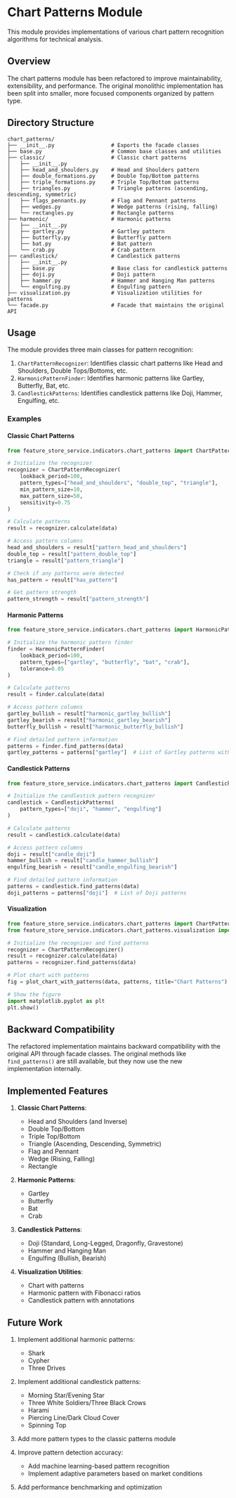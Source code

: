 # Chart Patterns Module

This module provides implementations of various chart pattern recognition algorithms for technical analysis.

## Overview

The chart patterns module has been refactored to improve maintainability, extensibility, and performance. The original monolithic implementation has been split into smaller, more focused components organized by pattern type.

## Directory Structure

```
chart_patterns/
├── __init__.py                  # Exports the facade classes
├── base.py                      # Common base classes and utilities
├── classic/                     # Classic chart patterns
│   ├── __init__.py
│   ├── head_and_shoulders.py    # Head and Shoulders pattern
│   ├── double_formations.py     # Double Top/Bottom patterns
│   ├── triple_formations.py     # Triple Top/Bottom patterns
│   ├── triangles.py             # Triangle patterns (ascending, descending, symmetric)
│   ├── flags_pennants.py        # Flag and Pennant patterns
│   ├── wedges.py                # Wedge patterns (rising, falling)
│   └── rectangles.py            # Rectangle patterns
├── harmonic/                    # Harmonic patterns
│   ├── __init__.py
│   ├── gartley.py               # Gartley pattern
│   ├── butterfly.py             # Butterfly pattern
│   ├── bat.py                   # Bat pattern
│   └── crab.py                  # Crab pattern
├── candlestick/                 # Candlestick patterns
│   ├── __init__.py
│   ├── base.py                  # Base class for candlestick patterns
│   ├── doji.py                  # Doji pattern
│   ├── hammer.py                # Hammer and Hanging Man patterns
│   └── engulfing.py             # Engulfing pattern
├── visualization.py             # Visualization utilities for patterns
└── facade.py                    # Facade that maintains the original API
```

## Usage

The module provides three main classes for pattern recognition:

1. `ChartPatternRecognizer`: Identifies classic chart patterns like Head and Shoulders, Double Tops/Bottoms, etc.
2. `HarmonicPatternFinder`: Identifies harmonic patterns like Gartley, Butterfly, Bat, etc.
3. `CandlestickPatterns`: Identifies candlestick patterns like Doji, Hammer, Engulfing, etc.

### Examples

#### Classic Chart Patterns

```python
from feature_store_service.indicators.chart_patterns import ChartPatternRecognizer

# Initialize the recognizer
recognizer = ChartPatternRecognizer(
    lookback_period=100,
    pattern_types=["head_and_shoulders", "double_top", "triangle"],
    min_pattern_size=10,
    max_pattern_size=50,
    sensitivity=0.75
)

# Calculate patterns
result = recognizer.calculate(data)

# Access pattern columns
head_and_shoulders = result["pattern_head_and_shoulders"]
double_top = result["pattern_double_top"]
triangle = result["pattern_triangle"]

# Check if any patterns were detected
has_pattern = result["has_pattern"]

# Get pattern strength
pattern_strength = result["pattern_strength"]
```

#### Harmonic Patterns

```python
from feature_store_service.indicators.chart_patterns import HarmonicPatternFinder

# Initialize the harmonic pattern finder
finder = HarmonicPatternFinder(
    lookback_period=100,
    pattern_types=["gartley", "butterfly", "bat", "crab"],
    tolerance=0.05
)

# Calculate patterns
result = finder.calculate(data)

# Access pattern columns
gartley_bullish = result["harmonic_gartley_bullish"]
gartley_bearish = result["harmonic_gartley_bearish"]
butterfly_bullish = result["harmonic_butterfly_bullish"]

# Find detailed pattern information
patterns = finder.find_patterns(data)
gartley_patterns = patterns["gartley"]  # List of Gartley patterns with points and ratios
```

#### Candlestick Patterns

```python
from feature_store_service.indicators.chart_patterns import CandlestickPatterns

# Initialize the candlestick pattern recognizer
candlestick = CandlestickPatterns(
    pattern_types=["doji", "hammer", "engulfing"]
)

# Calculate patterns
result = candlestick.calculate(data)

# Access pattern columns
doji = result["candle_doji"]
hammer_bullish = result["candle_hammer_bullish"]
engulfing_bearish = result["candle_engulfing_bearish"]

# Find detailed pattern information
patterns = candlestick.find_patterns(data)
doji_patterns = patterns["doji"]  # List of Doji patterns
```

#### Visualization

```python
from feature_store_service.indicators.chart_patterns import ChartPatternRecognizer
from feature_store_service.indicators.chart_patterns.visualization import plot_chart_with_patterns

# Initialize the recognizer and find patterns
recognizer = ChartPatternRecognizer()
result = recognizer.calculate(data)
patterns = recognizer.find_patterns(data)

# Plot chart with patterns
fig = plot_chart_with_patterns(data, patterns, title="Chart Patterns")

# Show the figure
import matplotlib.pyplot as plt
plt.show()
```

## Backward Compatibility

The refactored implementation maintains backward compatibility with the original API through facade classes. The original methods like `find_patterns()` are still available, but they now use the new implementation internally.

## Implemented Features

1. **Classic Chart Patterns**:
   - Head and Shoulders (and Inverse)
   - Double Top/Bottom
   - Triple Top/Bottom
   - Triangle (Ascending, Descending, Symmetric)
   - Flag and Pennant
   - Wedge (Rising, Falling)
   - Rectangle

2. **Harmonic Patterns**:
   - Gartley
   - Butterfly
   - Bat
   - Crab

3. **Candlestick Patterns**:
   - Doji (Standard, Long-Legged, Dragonfly, Gravestone)
   - Hammer and Hanging Man
   - Engulfing (Bullish, Bearish)

4. **Visualization Utilities**:
   - Chart with patterns
   - Harmonic pattern with Fibonacci ratios
   - Candlestick pattern with annotations

## Future Work

1. Implement additional harmonic patterns:
   - Shark
   - Cypher
   - Three Drives

2. Implement additional candlestick patterns:
   - Morning Star/Evening Star
   - Three White Soldiers/Three Black Crows
   - Harami
   - Piercing Line/Dark Cloud Cover
   - Spinning Top

3. Add more pattern types to the classic patterns module

4. Improve pattern detection accuracy:
   - Add machine learning-based pattern recognition
   - Implement adaptive parameters based on market conditions

5. Add performance benchmarking and optimization
